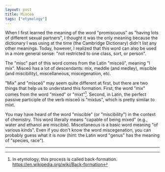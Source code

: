 ```yaml
---
layout: post
title: Misceo
tags: ["etymology"]
---
```


When I first learned the meaning of the word "promiscuous" as "having lots of different sexual partners", I thought it was the only meaning because the dictionary I was using at the time (the Cambridge Dictionary) didn't list any other meanings. Today, however, I realized that this word can also be used in a more general sense: "not restricted to one class, sort, or person".

The "misc" part of this word comes from the Latin "misceō", meaning "I mix". Misceō has a lot of descendants: mix, meddle (and medley), miscible (and miscibility), miscellaneous, miscegenation, etc.

"Mix" and "misceō" may seem quite different at first, but there are two things that help us to understand this formation. First, the word "mix" comes from the word "mixed" or "mixt"[^back-formation]. Second, in Latin, the perfect passive participle of the verb misceō is "mixtus", which is pretty similar to mixt.

You may have heard of the word "miscible" (or "miscibility") in the context of chemistry. This word literally means "capable of being mixed" (e.g., water and ethanol are miscible). Miscellaneous is a basic word meaning "of various kinds". Even if you don't know the word miscegenation, you can probably guess what it is now (hint: the Latin word "genus" has the meaning of "species, race").

---

[^back-formation]: In etymology, this process is called back-formation. <https://en.wikipedia.org/wiki/Back-formation>
